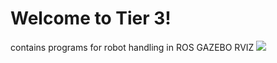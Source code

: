 # Welcome to Tier 3!


contains programs for robot handling in ROS GAZEBO RVIZ
![](https://fbe-gitlab.hs-weingarten.de/mat-iki/amr-mat/raw/master/.img/tier3.png)


